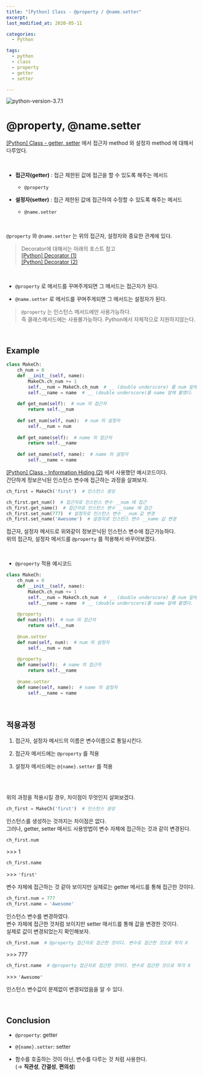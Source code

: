 ```yaml
---
title: "[Python] Class - @property / @name.setter"
excerpt: 
last_modified_at: 2020-05-11

categories:
  - Python

tags:
  - python
  - class
  - property
  - getter
  - setter

---
```


![python-version-3.7.1](https://img.shields.io/badge/python-v3.7.1-blue.svg)

# @property, @name.setter

[[Python] Class - getter, setter](https://devbruce.github.io/python/py-31-class_getter_setter/)
에서 접근자 method 와 설정자 method 에 대해서 다루었다.

<br>

- **접근자(getter)** : 접근 제한된 값에 접근을 할 수 있도록 해주는 메서드
  - `@property`

- **설정자(setter)** : 접근 제한된 값에 접근하여 수정할 수 있도록 해주는 메서드
  - `@name.setter`

<br>

`@property` 와 `@name.setter` 는 위의 접근자, 설정자와 중요한 관계에 있다.

> Decorator에 대해서는 아래의 포스트 참고  
> [[Python] Decorator (1)](https://devbruce.github.io/python/py-25-decorator/)  
> [[Python] Decorator (2)](https://devbruce.github.io/python/py-29-decorator2/)

<br>

- `@property` 로 메서드를 꾸며주게되면 그 메서드는 접근자가 된다.  

- `@name.setter` 로 메서드를 꾸며주게되면 그 메서드는 설정자가 된다.  

> `@property` 는 인스턴스 메서드에만 사용가능하다.  
> 즉 클래스메서드에는 사용불가능하다. Python에서 자체적으로 지원하지않는다.  

<br>

## Example

```python
class MakeCh:
    ch_num = 0
    def __init__(self, name):
        MakeCh.ch_num += 1
        self.__num = MakeCh.ch_num  # __ (double underscore) 를 num 앞에 붙였다.
        self.__name = name  # __ (double underscore)를 name 앞에 붙였다.
        
    def get_num(self):  # num 의 접근자
        return self.__num
        
    def set_num(self, num):  # num 의 설정자
        self.__num = num
        
    def get_name(self):  # name 의 접근자
        return self.__name
        
    def set_name(self, name):  # name 의 설정자
        self.__name = name
```

[[Python] Class - Information Hiding (2)](https://devbruce.github.io/python/py-31-class_information+hiding2/) 에서 사용했던 예시코드이다.  
간단하게 정보은닉된 인스턴스 변수에 접근하는 과정을 살펴보자.  

```python
ch_first = MakeCh('first')  # 인스턴스 생성

ch_first.get_num()  # 접근자로 인스턴스 변수 __num 에 접근
ch_first.get_name()  # 접근자로 인스턴스 변수 __name 에 접근
ch_first.set_num(777)  # 설정자로 인스턴스 변수 __num 값 변경
ch_first.set_name('Awesome')  # 설정자로 인스턴스 변수 __name 값 변경
```

접근자, 설정자 메서드로 위와같이 정보은닉된 인스턴스 변수에 접근가능하다.  
위의 접근자, 설정자 메서드를 `@property` 를 적용해서 바꾸어보겠다.  

<br>

- `@property` 적용 예시코드

```python
class MakeCh:
    ch_num = 0
    def __init__(self, name):
        MakeCh.ch_num += 1
        self.__num = MakeCh.ch_num  # __ (double underscore) 를 num 앞에 붙였다.
        self.__name = name  # __ (double underscore)를 name 앞에 붙였다.
        
    @property
    def num(self):  # num 의 접근자
        return self.__num
    
    @num.setter
    def num(self, num):  # num 의 설정자
        self.__num = num
        
    @property
    def name(self):  # name 의 접근자
        return self.__name
    
    @name.setter
    def name(self, name):  # name 의 설정자
        self.__name = name
```

<br>

## 적용과정

1. 접근자, 설정자 메서드의 이름은 변수이름으로 통일시킨다.

2. 접근자 메서드에는 `@property` 를 적용

3. 설정자 메서드에는 `@{name}.setter` 를 적용

<br><br>

위의 과정을 적용시킬 경우, 차이점이 무엇인지 살펴보겠다.  

```python
ch_first = MakeCh('first')  # 인스턴스 생성
```

인스턴스를 생성하는 것까지는 차이점은 없다.  
그러나, getter, setter 매서드 사용방법이 변수 자체에 접근하는 것과 같이 변경된다.  

```python
ch_first.num
```
\>\>\> 1

```python
ch_first.name
```
\>\>\> `'first'`  

변수 자체에 접근하는 것 같아 보이지만 실제로는 getter 메서드를 통해 접근한 것이다.  

```python
ch_first.num = 777
ch_first.name = 'Awesome'
```

인스턴스 변수를 변경하였다.  
변수 자체에 접근한 것처럼 보이지만 setter 매서드를 통해 값을 변경한 것이다.  
실제로 값이 변경되었는지 확인해보자.

```python
ch_first.num  # @property 접근자로 접근한 것이다. 변수로 접근한 것으로 착각 X
```
\>\>\> 777

```python
ch_first.name  # @property 접근자로 접근한 것이다. 변수로 접근한 것으로 착각 X
```
\>\>\> `'Awesome'`  

인스턴스 변수값이 문제없이 변경되었음을 알 수 있다.

<br>

## Conclusion

- `@property`: getter
- `@{name}.setter`: setter

- 함수를 호출하는 것이 아닌, 변수를 다루는 것 처럼 사용한다.  
(→ **직관성**, **간결성**,  **편의성**)
